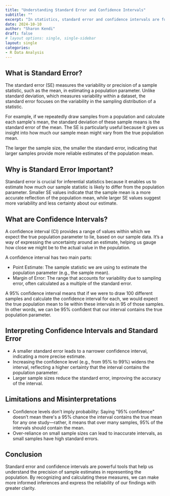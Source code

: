 ```yaml
---
title: "Understanding Standard Error and Confidence Intervals"
subtitle: ""
excerpt: "In statistics, standard error and confidence intervals are fundamental concepts that help us draw conclusions about population parameters based on sample data. These tools are essential for estimating population means, proportions, and other characteristics in a way that reflects the uncertainty inherent in working with samples. Let’s dive into what these concepts mean and how they are used."
date: 2024-10-10
author: "Sharon Kendi"
draft: false
# layout options: single, single-sidebar
layout: single
categories:
- R Data Analysis
---
```




## What is Standard Error?

The standard error (SE) measures the variability or precision of a sample statistic, such as the mean, in estimating a population parameter. Unlike standard deviation, which measures variability within a dataset, the standard error focuses on the variability in the sampling distribution of a statistic.

For example, if we repeatedly draw samples from a population and calculate each sample's mean, the standard deviation of these sample means is the standard error of the mean. The SE is particularly useful because it gives us insight into how much our sample mean might vary from the true population mean.

The larger the sample size, the smaller the standard error, indicating that larger samples provide more reliable estimates of the population mean.

## Why is Standard Error Important?

Standard error is crucial for inferential statistics because it enables us to estimate how much our sample statistic is likely to differ from the population parameter. Smaller SE values indicate that the sample mean is a more accurate reflection of the population mean, while larger SE values suggest more variability and less certainty about our estimate.

## What are Confidence Intervals?
A confidence interval (CI) provides a range of values within which we expect the true population parameter to lie, based on our sample data. It’s a way of expressing the uncertainty around an estimate, helping us gauge how close we might be to the actual value in the population.

A confidence interval has two main parts:

- Point Estimate: The sample statistic we are using to estimate the population parameter (e.g., the sample mean).
- Margin of Error: The range that accounts for variability due to sampling error, often calculated as a multiple of the standard error.

A 95% confidence interval means that if we were to draw 100 different samples and calculate the confidence interval for each, we would expect the true population mean to lie within these intervals in 95 of those samples. In other words, we can be 95% confident that our interval contains the true population parameter.

## Interpreting Confidence Intervals and Standard Error

- A smaller standard error leads to a narrower confidence interval, indicating a more precise estimate.
- Increasing the confidence level (e.g., from 95% to 99%) widens the interval, reflecting a higher certainty that the interval contains the population parameter.
- Larger sample sizes reduce the standard error, improving the accuracy of the interval.

## Limitations and Misinterpretations

- Confidence levels don’t imply probability: Saying "95% confidence" doesn’t mean there's a 95% chance the interval contains the true mean for any one study—rather, it means that over many samples, 95% of the intervals should contain the mean.
- Over-reliance on small sample sizes can lead to inaccurate intervals, as small samples have high standard errors.

## Conclusion

Standard error and confidence intervals are powerful tools that help us understand the precision of sample estimates in representing the population. By recognizing and calculating these measures, we can make more informed inferences and express the reliability of our findings with greater clarity.
